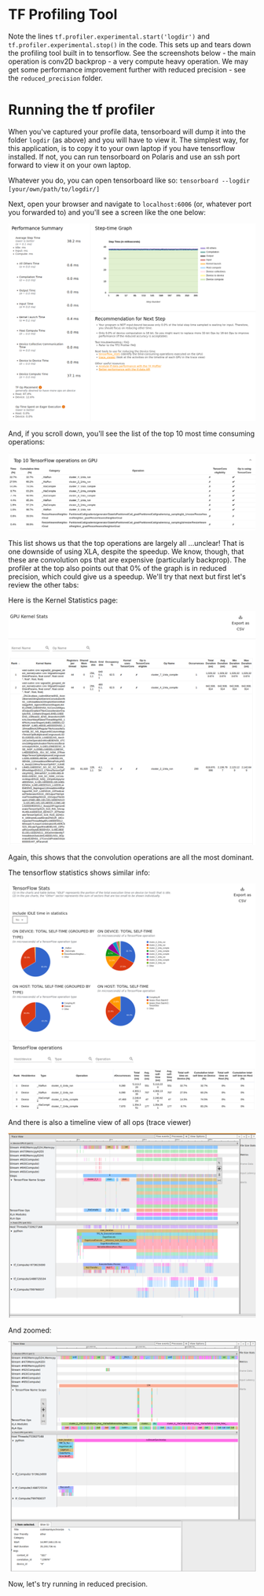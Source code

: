 # TF Profiling Tool


Note the lines `tf.profiler.experimental.start('logdir')` and `tf.profiler.experimental.stop()` in the code.  This sets up and tears down the profiling tool built in to tensorflow.  See the screenshots below - the main operation is conv2D backprop - a very compute heavy operation.  We may get some performance improvement further with reduced precision - see the `reduced_precision` folder.


# Running the tf profiler

When you've captured your profile data, tensorboard will dump it into the folder `logdir` (as above) and you will have to view it.  The simplest way, for this application, is to copy it to your own laptop if you have tensorflow installed.  If not, you can run tensorboard on Polaris and use an ssh port forward to view it on your own laptop.

Whatever you do, you can open tensorboard like so:
`tensorboard --logdir [your/own/path/to/logdir/]`

Next, open your browser and navigate to `localhost:6006` (or, whatever port you forwarded to) and you'll see a screen like the one below:

![Tensorboard Profiler Overview](profiler_overview.png)

<!-- #### *(Port forwarding for tensorboard)*
*(If you want to run tensorboard directly on compute node at ALCF you will need to do port forwarding*
```
ssh -L PORT:localhost:PORT USER@theta.alcf.anl.gov ssh -L PORT:localhost:PORT thetagpusn1 ssh -L PORT:localhost:PORT thetagpuXXX
```
*where `thetagpuXXX` is the name of compute node where tensorboard is running.)* -->

And, if you scroll down, you'll see the list of the top 10 most time consuming operations:

![top 10](top10_ops.png)

This list shows us that the top operations are largely all ...unclear!  That is one downside of using XLA, despite the speedup.  We know, though, that these are convolution ops that are expensive (particularly backprop).  The profiler at the top also points out that 0% of the graph is in reduced precision, which could give us a speedup.  We'll try that next but first let's review the other tabs:

Here is the Kernel Statistics page:

![kernel stats](kernel-stats.png)

Again, this shows that the convolution operations are all the most dominant.

The tensorflow statistics shows similar info:

![tf stats](tf-stats.png)

And there is also a timeline view of all ops (trace viewer)

![timeline](trace-viewer.png)

And zoomed:

![timeline zoom](trace-viewer-zoom.png)

Now, let's try running in reduced precision.
